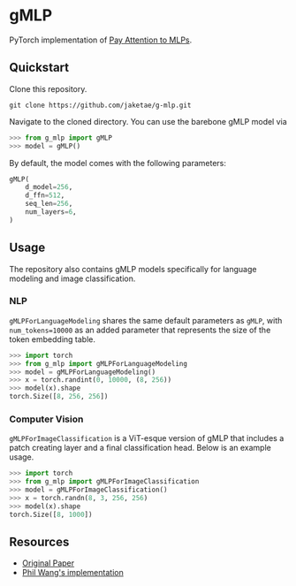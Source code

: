 # gMLP

PyTorch implementation of [Pay Attention to MLPs](https://arxiv.org/abs/2105.08050).

## Quickstart

Clone this repository.

```
git clone https://github.com/jaketae/g-mlp.git
```

Navigate to the cloned directory. You can use the barebone gMLP model via

```python
>>> from g_mlp import gMLP
>>> model = gMLP()
```

By default, the model comes with the following parameters:

```python
gMLP(
    d_model=256,
    d_ffn=512,
    seq_len=256,
    num_layers=6,
)
```

## Usage

The repository also contains gMLP models specifically for language modeling and image classification.

### NLP

`gMLPForLanguageModeling` shares the same default parameters as `gMLP`, with `num_tokens=10000` as an added parameter that represents the size of the token embedding table.

```python
>>> import torch
>>> from g_mlp import gMLPForLanguageModeling
>>> model = gMLPForLanguageModeling()
>>> x = torch.randint(0, 10000, (8, 256))
>>> model(x).shape
torch.Size([8, 256, 256])
```

### Computer Vision

`gMLPForImageClassification` is a ViT-esque version of gMLP that includes a patch creating layer and a final classification head. Below is an example usage.

```python
>>> import torch
>>> from g_mlp import gMLPForImageClassification
>>> model = gMLPForImageClassification()
>>> x = torch.randn(8, 3, 256, 256)
>>> model(x).shape
torch.Size([8, 1000])
```

## Resources

-   [Original Paper](https://arxiv.org/abs/2105.08050)
-   [Phil Wang's implementation](https://github.com/lucidrains/g-mlp-pytorch)
